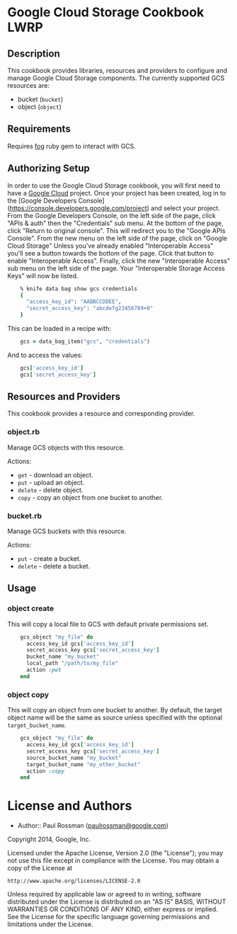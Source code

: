 # Google Cloud Storage Cookbook LWRP

## Description

This cookbook provides libraries, resources and providers to configure
and manage Google Cloud Storage components. The currently supported
GCS resources are:

 * bucket (`bucket`)
 * object (`object`)

## Requirements

Requires [fog](https://github.com/fog/fog) ruby gem to interact with GCS.

## Authorizing Setup

In order to use the Google Cloud Storage cookbook, you will first need to have
a [Google Cloud](https://cloud.google.com/developers/) project. Once your
project has been created, log in to the [Google Developers Console]
(https://console.developers.google.com/project) and select your project. From
the Google Developers Console, on the left side of the page, click "APIs
& auth" then the "Credentials" sub menu. At the bottom of the page,
click "Return to original console". This will redirect you to the "Google APIs
Console". From the new menu on the left side of the page, click on "Google
Cloud Storage" Unless you've already enabled "Interoperable Access" you'll see
a button towards the bottom of the page. Click that button to enable
"Interoperable Access". Finally, click the new "Interoperable Access" sub menu
on the left side of the page. Your "Interoperable Storage Access Keys" will
now be listed.

```ruby
    % knife data bag show gcs credentials 
    {
      "access_key_id": "AABBCCDDEE",
      "secret_access_key": "abcdefg23456789+0"
    }
```

This can be loaded in a recipe with:

```ruby
    gcs = data_bag_item("gcs", "credentials")
```

And to access the values:

```ruby
    gcs['access_key_id']
    gcs['secret_access_key']
```

## Resources and Providers

This cookbook provides a resource and corresponding provider.

### object.rb

Manage GCS objects with this resource.

Actions:

* `get` - download an object.
* `put` - upload an object.
* `delete` - delete object.
* `copy` - copy an object from one bucket to another.

### bucket.rb

Manage GCS buckets with this resource.

Actions:

* `put` - create a bucket.
* `delete` - delete a bucket.

## Usage

### object create

This will copy a local file to GCS with default private permissions set.

```ruby
    gcs_object "my_file" do
      access_key_id gcs['access_key_id']
      secret_access_key gcs['secret_access_key']
      bucket_name "my_bucket"
      local_path "/path/to/my_file"
      action :put
    end
```

### object copy

This will copy an object from one bucket to another. By default,
the target object name will be the same as source unless specified
with the optional `target_bucket_name`.

```ruby
    gcs_object "my_file" do
      access_key_id gcs['access_key_id']
      secret_access_key gcs['secret_access_key']
      source_bucket_name "my_bucket"
      target_bucket_name "my_other_bucket"
      action :copy
    end
```

License and Authors
===================

* Author:: Paul Rossman (<paulrossman@google.com>)

Copyright 2014, Google, Inc.

Licensed under the Apache License, Version 2.0 (the "License");
you may not use this file except in compliance with the License.
You may obtain a copy of the License at

    http://www.apache.org/licenses/LICENSE-2.0

Unless required by applicable law or agreed to in writing, software
distributed under the License is distributed on an "AS IS" BASIS,
WITHOUT WARRANTIES OR CONDITIONS OF ANY KIND, either express or implied.
See the License for the specific language governing permissions and
limitations under the License.
